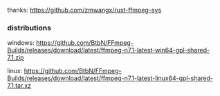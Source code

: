 thanks: https://github.com/zmwangx/rust-ffmpeg-sys

### distributions

windows: https://github.com/BtbN/FFmpeg-Builds/releases/download/latest/ffmpeg-n7.1-latest-win64-gpl-shared-7.1.zip

linux: https://github.com/BtbN/FFmpeg-Builds/releases/download/latest/ffmpeg-n7.1-latest-linux64-gpl-shared-7.1.tar.xz
